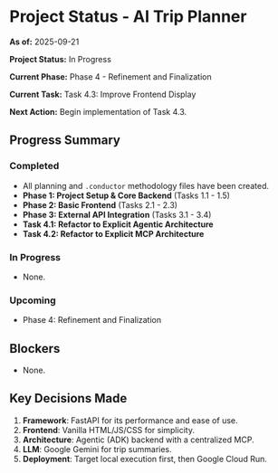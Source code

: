 # Project Status - AI Trip Planner

**As of:** 2025-09-21

**Project Status:** In Progress

**Current Phase:** Phase 4 - Refinement and Finalization

**Current Task:** Task 4.3: Improve Frontend Display

**Next Action:** Begin implementation of Task 4.3.

## Progress Summary

### Completed
- All planning and `.conductor` methodology files have been created.
- **Phase 1: Project Setup & Core Backend** (Tasks 1.1 - 1.5)
- **Phase 2: Basic Frontend** (Tasks 2.1 - 2.3)
- **Phase 3: External API Integration** (Tasks 3.1 - 3.4)
- **Task 4.1: Refactor to Explicit Agentic Architecture**
- **Task 4.2: Refactor to Explicit MCP Architecture**

### In Progress
- None.

### Upcoming
- Phase 4: Refinement and Finalization

## Blockers
- None.

## Key Decisions Made
1. **Framework**: FastAPI for its performance and ease of use.
2. **Frontend**: Vanilla HTML/JS/CSS for simplicity.
3. **Architecture**: Agentic (ADK) backend with a centralized MCP.
4. **LLM**: Google Gemini for trip summaries.
5. **Deployment**: Target local execution first, then Google Cloud Run.
